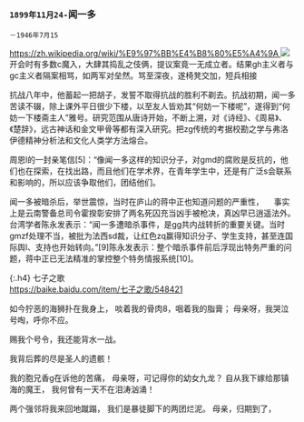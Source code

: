 ### `1899年11月24-`闻一多
```note
－1946年7月15
```
[
https://zh.wikipedia.org/wiki/%E9%97%BB%E4%B8%80%E5%A4%9A
](
https://zh.wikipedia.org/wiki/%E9%97%BB%E4%B8%80%E5%A4%9A
)
![](http://upload.wikimedia.org/wikipedia/commons/c/c4/Wen_Yiduo.jpg)
开会时有多数c魔入，大肆其捣乱之伎俩，提议案竟一无成立者。结果gh主义者与gc主义者隔案相骂，如两军对垒然。骂至深夜，遂椅凳交加，短兵相接

抗战八年中，他蓄起一把胡子，发誓不取得抗战的胜利不剃去。抗战初期，闻一多苦读不辍，除上课外平日很少下楼，以至友人皆劝其“何妨一下楼呢”，遂得到“何妨一下楼斋主人”雅号。研究范围从唐诗开始，不断上溯，对《诗经》、《周易》、《楚辞》，远古神话和金文甲骨等都有深入研究。把zg传统的考据校勘之学与弗洛伊德精神分析法和文化人类学方法熔合。

周恩l的一封亲笔信[5]：“像闻一多这样的知识分子，对gmd的腐败是反抗的，他们也在探索，在找出路，而且他们在学术界，在青年学生中，还是有广泛s会联系和影响的，所以应该争取他们，团结他们。

闻一多被暗杀后，举世震惊，当时在庐山的蒋中正也知道问题的严重性，
　事实上是云南警备总司令霍揆彰安排了两名死囚充当凶手被枪决，真凶早已逍遥法外。台湾学者陈永发表示：“闻一多遭暗杀事件，是gg共内战转折的重要关键。当时gmzf处理不当，被批为法西sd裁，让红色zq赢得知识分子、学生支持，甚至连国际舆l、支持也开始转向。”[9]陈永发表示：整个暗杀事件前后浮现出特务严重的问题，蒋中正已无法精准的掌控整个特务情报系统[10]。

{:.h4}
七子之歌
<br>[
https://baike.baidu.com/item/七子之歌/548421
](
https://baike.baidu.com/item/七子之歌/548421
)

如今狞恶的海狮扑在我身上，
啖着我的骨肉8，咽着我的脂膏；
母亲呀，我哭泣号啕，呼你不应。

赐我个号令，我还能背水一战。

我背后葬的尽是圣人的遗骸！

我的胞兄香g在诉他的苦痛，
母亲呀，可记得你的幼女九龙？
自从我下嫁给那镇海的魔王，
我何曾有一天不在泪涛汹涌！

两个强邻将我来回地蹴蹋，
我们是暴徒脚下的两团烂泥。
母亲，归期到了，
